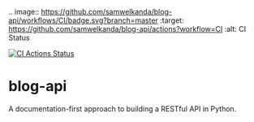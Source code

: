 .. image:: https://github.com/samwelkanda/blog-api/workflows/CI/badge.svg?branch=master
     :target: https://github.com/samwelkanda/blog-api/actions?workflow=CI
     :alt: CI Status

[![CI Actions Status](https://github.com/samwelkanda/blog-api/workflows/CI/badge.svg)](https://github.com/samwelkanda/blog-api/actions)
# blog-api
A documentation-first approach to building a RESTful API in Python.
